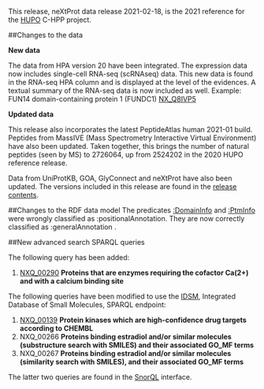 This release, neXtProt data release 2021-02-18, is the 2021 reference for the [HUPO](https://www.hupo.org/) C-HPP project.

##Changes to the data

**New data**

The data from HPA version 20 have been integrated. The expression data now includes single-cell RNA-seq (scRNAseq) data. This new data is found in the RNA-seq HPA column and is displayed at the level of the evidences. A textual summary of the RNA-seq data is now included as well. Example: FUN14 domain-containing protein 1 (FUNDC1) [NX_Q8IVP5](../entry/NX_Q8IVP5/expression)

**Updated data**

This release also incorporates the latest PeptideAtlas human 2021-01 build. Peptides from MassIVE (Mass Spectrometry Interactive Virtual Environment) have also been updated. Taken together, this brings the number of natural peptides (seen by MS) to 2726064, up from 2524202 in the 2020 HUPO reference release.

Data from UniProtKB, GOA, GlyConnect and neXtProt have also been updated. The versions included in this release are found in the [release contents](../about/contents).

##Changes to the RDF data model
The predicates [:DomainInfo](https://snorql.nextprot.org/help/entity/DomainInfo) and [:PtmInfo](https://snorql.nextprot.org/help/entity/PtmInfo) were wrongly classified as :positionalAnnotation. They are now correctly classified as :generalAnnotation .

##New advanced search SPARQL queries

The following query has been added:

1. [NXQ\_00290](../proteins/search?mode=advanced&queryId=NXQ_00290) **Proteins that are enzymes requiring the cofactor Ca(2+) and with a calcium binding site**

The following queries have been modified to use the [IDSM](https://idsm.elixir-czech.cz/), Integrated Database of Small Molecules, SPARQL endpoint:

1. [NXQ\_00139]( ../proteins/search?mode=advanced&queryId=NXQ_00139) **Protein kinases which are high-confidence drug targets according to CHEMBL**
2. NXQ\_00266 **Proteins binding estradiol and/or similar molecules (substructure search with SMILES) and their associated GO_MF terms**
3. NXQ\_00267 **Proteins binding estradiol and/or similar molecules (similarity search with SMILES), and their associated GO_MF terms**

The latter two queries are found in the [SnorQL](https://snorql.nextprot.org/) interface.
